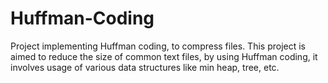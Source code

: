 # Huffman-Coding
Project implementing Huffman coding, to compress files. This project is aimed to reduce the size of common text files, by using Huffman coding, it involves usage of various data structures like min heap, tree, etc.
